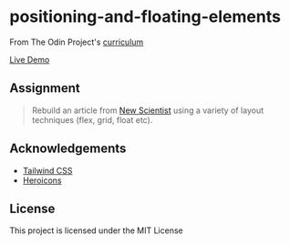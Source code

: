 # positioning-and-floating-elements

From The Odin Project's [curriculum](https://www.theodinproject.com/paths/full-stack-javascript/courses/html-and-css/lessons/positioning-and-floating-elements)

[Live Demo](https://atlas-1510.github.io/positioning-and-floating-elements/)

## Assignment

> Rebuild an article from [New Scientist](https://www.newscientist.com/article/2286218-ancient-lake-in-marss-gale-crater-may-have-actually-been-a-small-pond/) using a variety of layout techniques (flex, grid, float etc).

## Acknowledgements

- [Tailwind CSS](https://tailwindcss.com)
- [Heroicons](https://heroicons.com)

## License

This project is licensed under the MIT License

